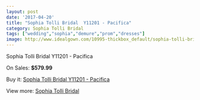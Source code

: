 ```yaml
---
layout: post
date: '2017-04-20'
title: "Sophia Tolli Bridal  Y11201 - Pacifica"
category: Sophia Tolli Bridal
tags: ["wedding","sophia","demure","prom","dresses"]
image: http://www.idealgown.com/10995-thickbox_default/sophia-tolli-bridal-y11201-pacifica.jpg
---
```

Sophia Tolli Bridal  Y11201 - Pacifica

On Sales: **$579.99**
<a href="https://www.idealgown.com/en/sophia-tolli-bridal/4516-sophia-tolli-bridal-y11201-pacifica.html"><amp-img layout="responsive" width="600" height="600" src="//www.idealgown.com/10995-thickbox_default/sophia-tolli-bridal-y11201-pacifica.jpg" alt="Sophia Tolli Bridal  Y11201 - Pacifica 0" /></a>
<a href="https://www.idealgown.com/en/sophia-tolli-bridal/4516-sophia-tolli-bridal-y11201-pacifica.html"><amp-img layout="responsive" width="600" height="600" src="//www.idealgown.com/10996-thickbox_default/sophia-tolli-bridal-y11201-pacifica.jpg" alt="Sophia Tolli Bridal  Y11201 - Pacifica 1" /></a>

Buy it: [Sophia Tolli Bridal  Y11201 - Pacifica](https://www.idealgown.com/en/sophia-tolli-bridal/4516-sophia-tolli-bridal-y11201-pacifica.html "Sophia Tolli Bridal  Y11201 - Pacifica")

View more: [Sophia Tolli Bridal](https://www.idealgown.com/en/52-sophia-tolli-bridal "Sophia Tolli Bridal")